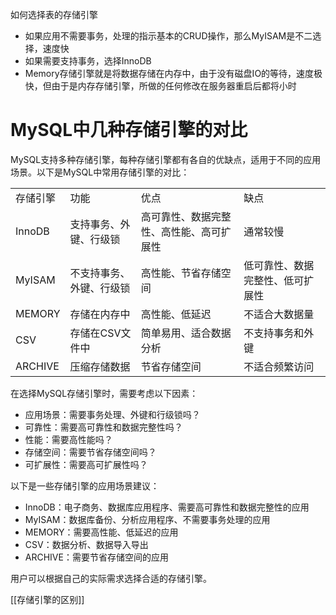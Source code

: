 如何选择表的存储引擎

- 如果应用不需要事务，处理的指示基本的CRUD操作，那么MyISAM是不二选择，速度快
- 如果需要支持事务，选择InnoDB
- Memory存储引擎就是将数据存储在内存中，由于没有磁盘IO的等待，速度极快，但由于是内存存储引擎，所做的任何修改在服务器重启后都将小时

# MySQL中几种存储引擎的对比

MySQL支持多种存储引擎，每种存储引擎都有各自的优缺点，适用于不同的应用场景。以下是MySQL中常用存储引擎的对比：

|   |   |   |   |
|---|---|---|---|
|存储引擎|功能|优点|缺点|
|InnoDB|支持事务、外键、行级锁|高可靠性、数据完整性、高性能、高可扩展性|通常较慢|
|MyISAM|不支持事务、外键、行级锁|高性能、节省存储空间|低可靠性、数据完整性、低可扩展性|
|MEMORY|存储在内存中|高性能、低延迟|不适合大数据量|
|CSV|存储在CSV文件中|简单易用、适合数据分析|不支持事务和外键|
|ARCHIVE|压缩存储数据|节省存储空间|不适合频繁访问|

在选择MySQL存储引擎时，需要考虑以下因素：

- 应用场景：需要事务处理、外键和行级锁吗？
- 可靠性：需要高可靠性和数据完整性吗？
- 性能：需要高性能吗？
- 存储空间：需要节省存储空间吗？
- 可扩展性：需要高可扩展性吗？

以下是一些存储引擎的应用场景建议：

- InnoDB：电子商务、数据库应用程序、需要高可靠性和数据完整性的应用
- MyISAM：数据库备份、分析应用程序、不需要事务处理的应用
- MEMORY：需要高性能、低延迟的应用
- CSV：数据分析、数据导入导出
- ARCHIVE：需要节省存储空间的应用

用户可以根据自己的实际需求选择合适的存储引擎。

[[存储引擎的区别]]